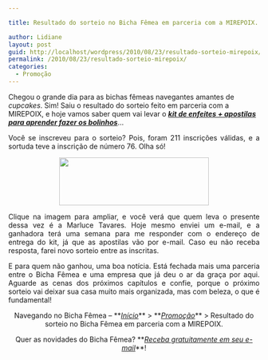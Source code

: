 ```yaml
---

title: Resultado do sorteio no Bicha Fêmea em parceria com a MIREPOIX.

author: Lidiane
layout: post
guid: http://localhost/wordpress/2010/08/23/resultado-sorteio-mirepoix/
permalink: /2010/08/23/resultado-sorteio-mirepoix/
categories:
  - Promoção
---
```

Chegou o grande dia para as bichas fêmeas navegantes amantes de _cupcakes_. Sim! Saiu o resultado do sorteio feito em parceria com a MIREPOIX, e hoje vamos saber quem vai levar o [**_kit de enfeites + apostilas para aprender fazer os bolinhos_**](http://www.trololodemulher.com.br/2010/08/09/parceria-bicha-femea-mirepoix/)…

<!--more-->

<p style="text-align: justify;">
  Você se inscreveu para o sorteio? Pois, foram 211 inscrições válidas, e a sortuda teve a inscrição de número 76. Olha só!
</p>

<p style="text-align: center;">
  <a href="http://www.trololodemulher.com.br/blog/wp-content/uploads/2010/08/Resultado-sorteio-parceria-Bicha-Femea-Mirepoix.jpg"><img class="size-medium wp-image-5111 aligncenter" title="Resultado sorteio parceria Bicha Fêmea & Mirepoix" src="http://www.trololodemulher.com.br/blog/wp-content/uploads/2010/08/Resultado-sorteio-parceria-Bicha-Femea-Mirepoix-300x96.jpg" alt="" width="300" height="96" /></a>
</p>

<p style="text-align: justify;">
  Clique na imagem para ampliar, e você verá que quem leva o presente dessa vez é a Marluce Tavares. Hoje mesmo enviei um e-mail, e a ganhadora terá uma semana para me responder com o endereço de entrega do kit, já que as apostilas vão por e-mail. Caso eu não receba resposta, farei novo sorteio entre as inscritas.
</p>

<p style="text-align: justify;">
  E para quem não ganhou, uma boa notícia. Está fechada mais uma parceria entre o Bicha Fêmea e uma empresa que já deu o ar da graça por aqui. Aguarde as cenas dos próximos capítulos e confie, porque o próximo sorteio vai deixar sua casa muito mais organizada, mas com beleza, o que é fundamental!
</p>

<p style="text-align: center;">
  Navegando no Bicha Fêmea – **<em><a href="http://www.trololodemulher.com.br/">Início</a></em>** > **<em><a href="http://www.trololodemulher.com.br/category/promocao/">Promoção</a></em>** > Resultado do sorteio no Bicha Fêmea em parceria com a MIREPOIX.
</p>

<p style="text-align: center;">
  Quer as novidades do Bicha Fêmea? **<em><a href="http://feedburner.google.com/fb/a/mailverify?uri=blogbichafemea&loc=pt_BR">Receba gratuitamente em seu e-mail</a></em>**!
</p>